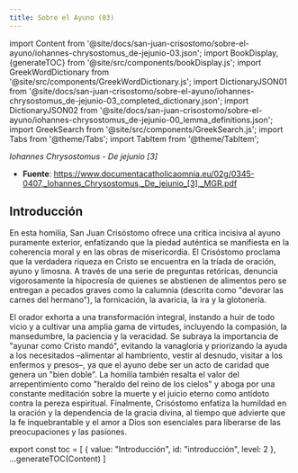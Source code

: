 ```yaml
---
title: Sobre el Ayuno (03)
---
```


import Content from '@site/docs/san-juan-crisostomo/sobre-el-ayuno/iohannes-chrysostomus_de-jejunio-03.json';
import BookDisplay, {generateTOC} from '@site/src/components/bookDisplay.js';
import GreekWordDictionary from '@site/src/components/GreekWordDictionary.js';
import DictionaryJSON01 from '@site/docs/san-juan-crisostomo/sobre-el-ayuno/iohannes-chrysostomus_de-jejunio-03_completed_dictionary.json';
import DictionaryJSON02 from '@site/docs/san-juan-crisostomo/sobre-el-ayuno/iohannes-chrysostomus_de-jejunio-00_lemma_definitions.json';
import GreekSearch from '@site/src/components/GreekSearch.js';
import Tabs from '@theme/Tabs';
import TabItem from '@theme/TabItem';

_Iohannes Chrysostomus - De jejunio [3]_
- **Fuente**: https://www.documentacatholicaomnia.eu/02g/0345-0407,_Iohannes_Chrysostomus,_De_jejunio_[3],_MGR.pdf


## Introducción

En esta homilía, San Juan Crisóstomo ofrece una crítica incisiva al ayuno puramente exterior, enfatizando que la piedad auténtica se manifiesta en la coherencia moral y en las obras de misericordia. El Crisóstomo proclama que la verdadera riqueza en Cristo se encuentra en la tríada de oración, ayuno y limosna. A través de una serie de preguntas retóricas, denuncia vigorosamente la hipocresía de quienes se abstienen de alimentos pero se entregan a pecados graves como la calumnia (descrita como "devorar las carnes del hermano"), la fornicación, la avaricia, la ira y la glotonería.

El orador exhorta a una transformación integral, instando a huir de todo vicio y a cultivar una amplia gama de virtudes, incluyendo la compasión, la mansedumbre, la paciencia y la veracidad. Se subraya la importancia de "ayunar como Cristo mandó", evitando la vanagloria y priorizando la ayuda a los necesitados –alimentar al hambriento, vestir al desnudo, visitar a los enfermos y presos–, ya que el ayuno debe ser un acto de caridad que genera un "bien doble". La homilía también resalta el valor del arrepentimiento como "heraldo del reino de los cielos" y aboga por una constante meditación sobre la muerte y el juicio eterno como antídoto contra la pereza espiritual. Finalmente, Crisóstomo enfatiza la humildad en la oración y la dependencia de la gracia divina, al tiempo que advierte que la fe inquebrantable y el amor a Dios son esenciales para liberarse de las preocupaciones y las pasiones.

<Tabs>
<TabItem value="text" label="Texto" default>

<BookDisplay data={Content} />

</TabItem>
<TabItem value="search" label="Buscador">

<GreekSearch
  completedDictionary={DictionaryJSON01}
  lemmaDefinitions={DictionaryJSON02}
  content={Content}
/>

</TabItem>
</Tabs>

export const toc = [
  {
    value: "Introducción",
    id: "introducción",
    level: 2
  },
  ...generateTOC(Content)
]
